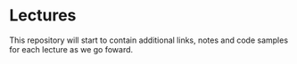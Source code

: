 # Lectures

This repository will start to contain additional links, notes and code samples for each lecture as we go foward.

